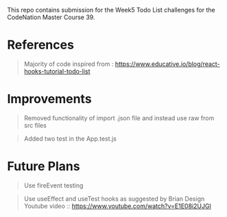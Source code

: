 This repo contains submission for the Week5 Todo List challenges for the CodeNation Master Course 39.

# References

> Majority of code inspired from : https://www.educative.io/blog/react-hooks-tutorial-todo-list

# Improvements

> Removed functionality of import .json file and instead use raw from src files

> Added two test in the App.test.js

# Future Plans

> Use fireEvent testing

> Use useEffect and useTest hooks as suggested by Brian Design Youtube video :: https://www.youtube.com/watch?v=E1E08i2UJGI
